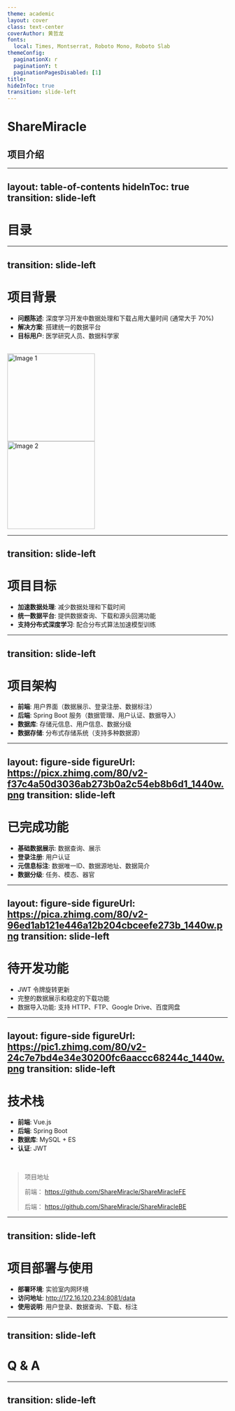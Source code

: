 ```yaml
---
theme: academic
layout: cover
class: text-center
coverAuthor: 黄哲龙
fonts:
  local: Times, Montserrat, Roboto Mono, Roboto Slab
themeConfig:
  paginationX: r
  paginationY: t
  paginationPagesDisabled: [1]
title: 
hideInToc: true
transition: slide-left
---
```


# ShareMiracle
## 项目介绍

---
layout: table-of-contents
hideInToc: true
transition: slide-left
---
# 目录

---
transition: slide-left
---

# 项目背景

- **问题陈述**: 深度学习开发中数据处理和下载占用大量时间  (通常大于 70%)
- **解决方案**: 搭建统一的数据平台
- **目标用户**: 医学研究人员、数据科学家


<br>
<img src="https://pic1.zhimg.com/80/v2-18d7ebbe3715570cb348fb5321d92295_1440w.png" alt="Image 1" style="width: 200px">
<br>
<img src="https://picx.zhimg.com/80/v2-83e2016825bf5cfb2e83e34555c7542b_1440w.png" alt="Image 2" style="width: 200px">

---
transition: slide-left
---

# 项目目标

- **加速数据处理**: 减少数据处理和下载时间
- **统一数据平台**: 提供数据查询、下载和源头回溯功能
- **支持分布式深度学习**: 配合分布式算法加速模型训练

---
transition: slide-left
---

# 项目架构

- **前端**: 用户界面（数据展示、登录注册、数据标注）
- **后端**: Spring Boot 服务（数据管理、用户认证、数据导入）
- **数据库**: 存储元信息、用户信息、数据分级
- **数据存储**: 分布式存储系统（支持多种数据源）

---
layout: figure-side
figureUrl: https://picx.zhimg.com/80/v2-f37c4a50d3036ab273b0a2c54eb8b6d1_1440w.png
transition: slide-left
---

# 已完成功能

- **基础数据展示**: 数据查询、展示
- **登录注册**: 用户认证
- **元信息标注**: 数据唯一ID、数据源地址、数据简介
- **数据分级**: 任务、模态、器官


---
layout: figure-side
figureUrl: https://pica.zhimg.com/80/v2-96ed1ab121e446a12b204cbceefe273b_1440w.png
transition: slide-left
---

# 待开发功能

- JWT 令牌旋转更新
- 完整的数据展示和稳定的下载功能
- 数据导入功能: 支持 HTTP、FTP、Google Drive、百度网盘

---
layout: figure-side
figureUrl: https://pic1.zhimg.com/80/v2-24c7e7bd4e34e30200fc6aaccc68244c_1440w.png
transition: slide-left
---

# 技术栈

- **前端**: Vue.js
- **后端**: Spring Boot
- **数据库**: MySQL + ES
- **认证**: JWT

<br>

> 项目地址
>
> 前端： https://github.com/ShareMiracle/ShareMiracleFE
>
> 后端： https://github.com/ShareMiracle/ShareMiracleBE

---
transition: slide-left
---

# 项目部署与使用

- **部署环境**: 实验室内网环境
- **访问地址**: http://172.16.120.234:8081/data
- **使用说明**: 用户登录、数据查询、下载、标注


---
transition: slide-left
---

# Q & A

---
transition: slide-left
---